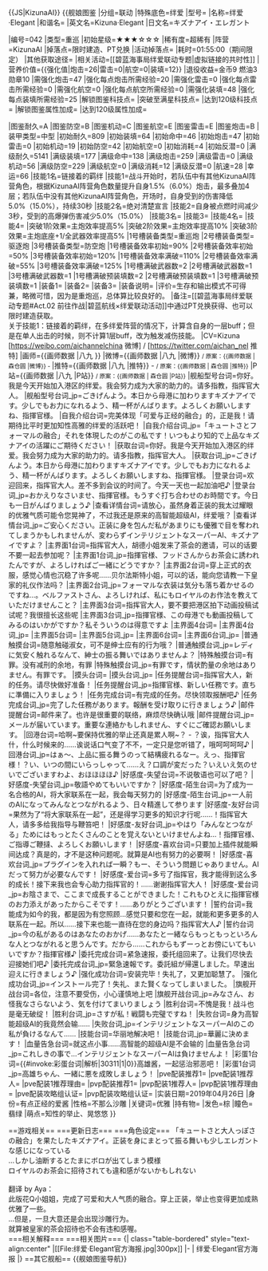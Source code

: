 {{JS|KizunaAI}}
{{舰娘图鉴 
|分组=联动
|特殊底色=绊爱
|型号=
|名称=绊爱·Elegant
|和谐名=
|英文名=Kizuna·Elegant
|日文名=キズナアイ・エレガント

|编号=042
|类型=重巡
|初始星级=★★★☆☆☆
|稀有度=超稀有
|阵营=KizunaAI
|掉落点=限时建造、PT兑换
|活动掉落点=
|耗时=01:55:00（期间限定）
|其他获取途径=
|相关活动=[[碧蓝海事局绊爱联动专题|虚拟链接的共时性]]
|营养价值={{强化值|炮击=26|雷击=0|航空=0|装填=12}}
|退役收益=金币9 燃油3 勋章10
|需强化炮击=47
|强化每点炮击所需经验=20
|需强化雷击=0
|强化每点雷击所需经验=0
|需强化航空=0
|强化每点航空所需经验=0
|需强化装填=48
|强化每点装填所需经验=25
|解锁图鉴科技点=
|突破至满星科技点=
|达到120级科技点=
|解锁图鉴属性加成=
|达到120级属性加成=

|图鉴耐久=A
|图鉴防空=B
|图鉴机动=C
|图鉴航空=E
|图鉴雷击=E
|图鉴炮击=B
|装甲类型=中型
|初始耐久=809
|初始装填=64
|初始命中=46
|初始炮击=47
|初始雷击=0
|初始机动=19
|初始防空=42
|初始航空=0
|初始消耗=4
|初始反潜=0
|满级耐久=5141
|满级装填=177
|满级命中=138
|满级炮击=259
|满级雷击=0
|满级机动=56
|满级防空=229
|满级航空=0
|满级消耗=12
|满级反潜=0
|航速=28
|幸运=66
|技能1名=链接着的羁绊
|技能1=战斗开始时，若队伍中有其他KizunaAI阵营角色，根据KizunaAI阵营角色数量提升自身1.5%（6.0%）炮击，最多叠加4层；若队伍中没有其他KizunaAI阵营角色，开场时，自身受到的伤害降低5.0%（15.0%），持续30秒
|技能2名=绝对清楚宣言
|技能2=自身被点燃时间减少3秒，受到的高爆弹伤害减少5.0%（15.0%）
|技能3名=
|技能3=
|技能4名=
|技能4=
|突破1阶效果=主炮效率提高5%
|突破2阶效果=主炮效率提高10%
|突破3阶效果=主炮底座+1/全武器效率提高5%
|1号槽装备类型=重巡炮
|2号槽装备类型=驱逐炮
|3号槽装备类型=防空炮
|1号槽装备效率初始=90%
|2号槽装备效率初始=50%
|3号槽装备效率初始=120%
|1号槽装备效率满破=110%
|2号槽装备效率满破=55%
|3号槽装备效率满破=125%
|1号槽满破武器数=2
|2号槽满破武器数=1
|3号槽满破武器数=1
|1号槽满破预装填数=2
|2号槽满破预装填数=1
|3号槽满破预装填数=1
|装备1=
|装备2=
|装备3=
|装备说明=
|评价=生存和输出模式不可得兼，略微可惜，因为是重炮巡，总体算比较良好的。
|备注=[[碧蓝海事局绊爱联动专题#Act.02 前往作战|碧蓝航线×绊爱联动活动]]中通过PT兑换获得、也可以限时建造获取。<br>关于技能1：链接着的羁绊，在多绊爱阵营的情况下，计算含自身的一层buff；但是在单人出击的时候，则不计算1层buff，改为触发减伤技能。
|CV=Kizuna [https://weibo.com/aichannelchina 微博] / [https://twitter.com/aichan_nel 推特]
|画师={{画师数据 |八九 }}
|微博={{画师数据 |八九  |微博}} <small> / 原案：{{画师数据 | 森仓圆 |微博}}<nowiki> - </nowiki></small>
|推特={{画师数据 |八九  |推特}}<nowiki> - </nowiki><small> / 原案：{{画师数据 | 森仓圆 |推特}}</small>
|P站={{画师数据 |八九  |P站}} <small> / 原案：{{画师数据 | 森仓圆 |P站}}</small>
|舰船型号台词=你好。我是今天开始加入港区的绊爱。我会努力成为大家的助力的。请多指教，指挥官大人。
|舰船型号台词_jp=ごきげんよう。本日から母港に加わりますキズナアイです。少しでもお力になれるよう、精一杯がんばります。よろしくお願いしますね、指揮官様。
|自我介绍台词=完美体现「可爱与正经的融合」的，正是我！请期待比平时更加​​知性高雅的绊爱的活跃吧！
|自我介绍台词_jp=「キュートさとフォーマルの融合」それを体現したのがこの私です！いつもより知的で上品なキズナアイの活躍にご期待ください！
|获取台词=你好。我是今天开始加入港区的绊爱。我会努力成为大家的助力的。请多指教，指挥官大人。
|获取台词_jp=ごきげんよう。本日から母港に加わりますキズナアイです。少しでもお力になれるよう、精一杯がんばります。よろしくお願いしますね、指揮官様。
|登录台词=欢迎回来，指挥官大人。差不多到会议的时间了。今天一天也一起加油吧♪
|登录台词_jp=おかえりなさいませ、指揮官様。もうすぐ打ち合わせのお時間です。今日も一日がんばりましょう♪
|查看详情台词=请放心，虽然身着正装的我太过耀眼的优雅气质可能令您晃神了，不过我还是原来的高智能超级AI，绊爱哦？
|查看详情台词_jp=ご安心ください。正装に身を包んだ私があまりにも優雅で目を奪われてしまうかもしれませんが、変わらずインテリジェントなスーパーAI、キズナアイですよ？
|主界面1台词=指挥官大人，胡德小姐发来了茶会的邀请，可以的话要不要一起去参加呢？
|主界面1台词_jp=指揮官様、フッドさんからお茶会に誘われたんですが、よろしければご一緒にどうですか？
|主界面2台词=穿上正式的衣服，感觉心情也沉稳了许多呢......贝尔法斯特小姐，可以的话，能向您请教一下皇家的礼仪作法吗？
|主界面2台词_jp=フォーマルな衣装は気分も落ち着かせるのですね…。ベルファストさん、よろしければ、私にもロイヤルのお作法を教えていただけませんこと？
|主界面3台词=指挥官大人，要不要把港区拍下动画投稿试试呢？我很擅长这些呢
|主界面3台词_jp=指揮官様、この母港でも動画投稿してみるのはいかがですか？私そういうのは得意ですよ
|主界面4台词=
|主界面4台词_jp=
|主界面5台词=
|主界面5台词_jp=
|主界面6台词= 
|主界面6台词_jp=
|普通触摸台词=随意触碰淑女，可不是绅士应有的行为哦？
|普通触摸台词_jp=レディに気安く触れるなんて、紳士の振る舞いではありませんよ？
|特殊触摸台词=有罪。没有减刑的余地，有罪
|特殊触摸台词_jp=有罪です，情状酌量の余地はありません。有罪です。
|摸头台词=
|摸头台词_jp=
|任务提醒台词=指挥官大人，新的任务。请尽快做好准备！
|任务提醒台词_jp=指揮官様、新しい任務です。直ちに準備に入りましょう！
|任务完成台词=有完成的任务。尽快领取报酬吧♪
|任务完成台词_jp=完了した任務があります。報酬を受け取りに行きましょう♪
|邮件提醒台词=邮件来了。也许是很重要的联络，麻烦尽快确认哦
|邮件提醒台词_jp=メールが届いています。重要な連絡かもしれません、すぐにご確認お願いします。
|回港台词=哈啊~要保持优雅的举止还真是累人啊~？ - ？诶，指挥官大人什，什么时候来的......诶说话口气变了不不，一定只是您听错了，哦呵呵呵呵♪
|回港台词_jp=はぁ～、上品に振る舞うのって結構疲れるなー。えっ、指揮官様！？い、いつの間にいらっしゃって……え？口調が変だった？いえいえ気のせいでございますわよ、おほほほほ♪
|好感度-失望台词=不说敬语也可以了吧？
|好感度-失望台词_jp=敬語やめてもいいですか？
|好感度-陌生台词=为了成为一名合格的AI，将大家联系在一起，我会每天努力的
|好感度-陌生台词_jp=一人前のAIになってみんなとつながれるよう、日々精進して参ります
|好感度-友好台词=果然为了“将大家联系在一起”，还是得学习更多的知识才行呢......！指挥官大人，请多多给我指导与鞭笞吧！
|好感度-友好台词_jp=やはり「みんなとつながる」ためにはもっとたくさんのことを覚えないといけませんよね…！指揮官様、ご指導ご鞭撻、よろしくお願いします！
|好感度-喜欢台词=只要加上插件就能瞬间达成？真是的，才不是这种问题呢。就算是AI也有努力的必要啊！
|好感度-喜欢台词_jp=プラグインを入れれば一瞬？もー、そういう問題じゃありません。AIだって努力が必要なんです！
|好感度-爱台词=多亏了指挥官，我才能得到这么多的成长！接下来我也会专心助力指挥官的！……谢谢指挥官大人！
|好感度-爱台词_jp=お陰さまで、ここまで成長することができました！これもひとえに指揮官様のお力添えがあったからこそです！……ありがとうございます！
|誓约台词=我能成为如今的我，都是因为有您照顾…感觉只要和您在一起，就能和更多更多的人联系在一起。所以……接下来也能一直待在您的身边吗？指挥官大人♪
|誓约台词_jp=今の私があるのはあなたのおかげ……あなたと一緒ならもっともっといろんな人とつながれると思うんです。だから……これからもずーっとお傍にいてもいいですか？指揮官様♪
|委托完成台词=紧急速报，委托组回来了。让我们尽快去迎接她们吧♪
|委托完成台词_jp=緊急速報です。委託組が帰還しました。早速出迎えに行きましょう♪
|强化成功台词=安装完毕！失礼了，又更加聪慧了。
|强化成功台词_jp=インストール完了！失礼、また賢くなってしまいました。
|旗舰开战台词=各位，注意不要受伤，小心谨慎地上吧
|旗舰开战台词_jp=みなさん、お怪我なさらないよう、気を付けてまいりましょう
|胜利台词=不愧是我！战斗也是毫无破绽！
|胜利台词_jp=さすが私！戦闘も完璧ですね！
|失败台词=身为高智能超级AI的我竟然会输......
|失败台词_jp=インテリジェントなスーパーAIのこの私が負けるなんて……
|技能台词=华丽地解决吧！
|技能台词_jp=華麗に決めます！
|血量告急台词=就这点小事......高智能的超级AI是不会输的
|血量告急台词_jp=これしきの事で…インテリジェントなスーパーAIは負けませんよ！
|彩蛋1台词={{#invoke:彩蛋台词|解析|30311|1|0}}高雄酱，一起惩治邪恶吧！
|彩蛋1台词_jp=高雄ちゃん、一緒に悪を成敗しましょう！
|pve配装推荐1=
|pve配装1推荐人=
|pve配装1推荐理由=
|pvp配装推荐1=
|pvp配装1推荐人=
|pvp配装1推荐理由=
|pve配装攻略组认证=
|pvp配装攻略组认证=
|实装日期=2019年04月26日
|身份=有点正经的爱酱
|性格=不那么沙雕
|关键词=优雅
|持有物=
|发色=棕
|瞳色=翡绿
|萌点=知性的举止、晃悠悠
}}

==游戏相关==
===更新日志===
===角色设定===
「キュートさと大人っぽさの融合」を果たしたキズナアイ。正装を身にまとって振る舞いも少しエレガントな感じになっている<br>
…しかし油断するとたまにボロが出てしまう模様<br>
ロイヤルのお茶会に招待されても違和感がないかもしれない<br><br>
翻译 by Aya：<br>
此版花Q小姐姐，完成了可爱和大人气质的融合。穿上正装，举止也变得更加成熟优雅了一些。<br>
…但是，一旦大意还是会出现沙雕行为。<br>
就算被皇家的茶会招待也不会有违和感喔。<br>
===相关解释===
===相关图片===
{| class="table-bordered" style="text-align:center"
|[[File:绊爱·Elegant官方海报.jpg|300px]]
|-
| 绊爱·Elegant官方海报
|}
==其它舰船==
{{舰娘图鉴导航}}